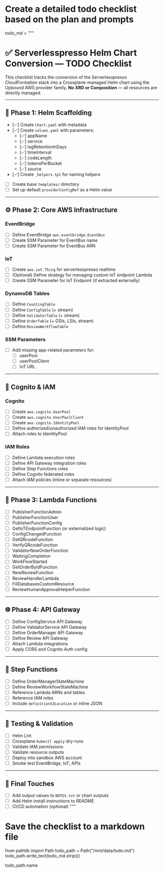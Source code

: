 # Create a detailed todo checklist based on the plan and prompts
todo_md = """
# ✅ Serverlesspresso Helm Chart Conversion — TODO Checklist

This checklist tracks the conversion of the Serverlesspresso CloudFormation stack into a Crossplane-managed Helm chart using the Upbound AWS provider family. **No XRD or Composition** — all resources are directly managed.

---

## 📁 Phase 1: Helm Scaffolding

- [✅] Create `Chart.yaml` with metadata
- [✅] Create `values.yaml` with parameters:
  - [✅] appName
  - [✅] service
  - [✅] logRetentionInDays
  - [✅] timeInterval
  - [✅] codeLength
  - [✅] tokensPerBucket
  - [✅] source
- [✅] Create `_helpers.tpl` for naming helpers
- [ ] Create base `templates/` directory
- [ ] Set up default `providerConfigRef` as a Helm value

---

## ⚙️ Phase 2: Core AWS Infrastructure

### EventBridge
- [ ] Define EventBridge `aws.eventbridge.EventBus`
- [ ] Create SSM Parameter for EventBus name
- [ ] Create SSM Parameter for EventBus ARN

### IoT
- [ ] Create `aws.iot.Thing` for serverlesspresso realtime
- [ ] (Optional) Define strategy for managing custom IoT endpoint Lambda
- [ ] Create SSM Parameter for IoT Endpoint (if extracted externally)

### DynamoDB Tables
- [ ] Define `CountingTable`
- [ ] Define `ConfigTable` (+ stream)
- [ ] Define `ValidatorTable` (+ stream)
- [ ] Define `OrderTable` (+ GSIs, LSIs, stream)
- [ ] Define `ReviewWorkflowTable`

### SSM Parameters
- [ ] Add missing app-related parameters for:
  - [ ] userPool
  - [ ] userPoolClient
  - [ ] IoT URL

---

## 🔐 Cognito & IAM

### Cognito
- [ ] Create `aws.cognito.UserPool`
- [ ] Create `aws.cognito.UserPoolClient`
- [ ] Create `aws.cognito.IdentityPool`
- [ ] Define authorized/unauthorized IAM roles for IdentityPool
- [ ] Attach roles to IdentityPool

### IAM Roles
- [ ] Define Lambda execution roles
- [ ] Define API Gateway integration roles
- [ ] Define Step Functions roles
- [ ] Define Cognito federated roles
- [ ] Attach IAM policies (inline or separate resources)

---

## 🧠 Phase 3: Lambda Functions

- [ ] PublisherFunctionAdmin
- [ ] PublisherFunctionUser
- [ ] PublisherFunctionConfig
- [ ] GetIoTEndpointFunction (or externalized logic)
- [ ] ConfigChangedFunction
- [ ] GetQRcodeFunction
- [ ] VerifyQRcodeFunction
- [ ] ValidatorNewOrderFunction
- [ ] WaitingCompletion
- [ ] WorkFlowStarted
- [ ] GetOrderByIdFunction
- [ ] NewReviewFunction
- [ ] ReviewHandlerLambda
- [ ] FillDatabasesCustomResource
- [ ] ReviewHumanApprovalHelperFunction

---

## 🌐 Phase 4: API Gateway

- [ ] Define ConfigService API Gateway
- [ ] Define ValidatorService API Gateway
- [ ] Define OrderManager API Gateway
- [ ] Define Review API Gateway
- [ ] Attach Lambda integrations
- [ ] Apply CORS and Cognito Auth config

---

## 🔁 Step Functions

- [ ] Define OrderManagerStateMachine
- [ ] Define ReviewWorkflowStateMachine
- [ ] Reference Lambda ARNs and tables
- [ ] Reference IAM roles
- [ ] Include `definitionS3Location` or inline JSON

---

## 🧪 Testing & Validation

- [ ] Helm Lint
- [ ] Crossplane `kubectl apply` dry-runs
- [ ] Validate IAM permissions
- [ ] Validate resource outputs
- [ ] Deploy into sandbox AWS account
- [ ] Smoke test EventBridge, IoT, APIs

---

## 🎯 Final Touches

- [ ] Add output values to `NOTES.txt` or chart outputs
- [ ] Add Helm install instructions to README
- [ ] CI/CD automation (optional)
"""

# Save the checklist to a markdown file
from pathlib import Path
todo_path = Path("/mnt/data/todo.md")
todo_path.write_text(todo_md.strip())

todo_path.name
